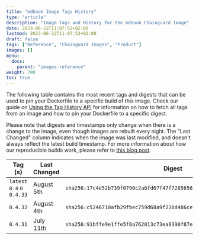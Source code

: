 ```yaml
---
title: "mdbook Image Tags History"
type: "article"
description: "Image Tags and History for the mdbook Chainguard Image"
date: 2023-06-22T11:07:52+02:00
lastmod: 2023-06-22T11:07:52+02:00
draft: false
tags: ["Reference", "Chainguard Images", "Product"]
images: []
menu:
  docs:
    parent: "images-reference"
weight: 700
toc: true
---
```


The following table contains the most recent tags and digests that can be used to pin your Dockerfile to a specific build of this image. Check our guide on [Using the Tag History API](/chainguard/chainguard-images/using-the-tag-history-api/) for information on how to fetch all tags from an image and how to pin your Dockerfile to a specific digest.

Please note that digests and timestamps only change when there is a change to the image, even though images are rebuilt every night. The "Last Changed" column indicates when the image was last modified, and doesn't always reflect the latest build timestamp. For more information about how our reproducible builds work, please refer to [this blog post](https://www.chainguard.dev/unchained/reproducing-chainguards-reproducible-image-builds).

| Tag (s)                      | Last Changed | Digest                                                                    |
|------------------------------|--------------|---------------------------------------------------------------------------|
|  `latest` `0.4` `0` `0.4.33` | August 5th   | `sha256:17c4e52b739f0790c2a6fd67f47f7285656c92b5c0fc3680f75fe97a7089d926` |
|  `0.4.32`                    | August 4th   | `sha256:c5246710afb29fbec759d68a9f238d486ce68d3e000f641e1b94cea3cdcc1a2c` |
|  `0.4.31`                    | July 11th    | `sha256:91bffe9e1ffe5f8a762013c73ea8390f87e0d8b6eff53ee66b855c4118b93df3` |
